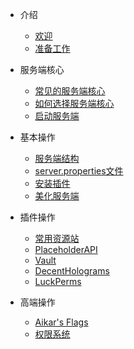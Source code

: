 - 介绍

  - [欢迎](README.md)
  - [准备工作](intro/start.md)

- 服务端核心

  - [常见的服务端核心](core/常见核心.md)
  - [如何选择服务端核心](core/如何选择核心.md)
  - [启动服务端](core/开服.md)

- 基本操作

  - [服务端结构](basic/结构.md)
  - [server.properties文件](basic/serverprop.md)
  - [安装插件](basic/安装插件.md)
  - [美化服务端](basic/美化.md)

- 插件操作

  - [常用资源站](plugins/常用资源站.md)
  - [PlaceholderAPI](plugins/PlaceHolderAPI.md)
  - [Vault](plugins/Vault.md)
  - [DecentHolograms](plugins/Holo.md)
  - [LuckPerms](plugins/LuckPerms.md)

- 高端操作

  - [Aikar's Flags](advanced/aikar.md)
  - [权限系统](advanced/perm.md)